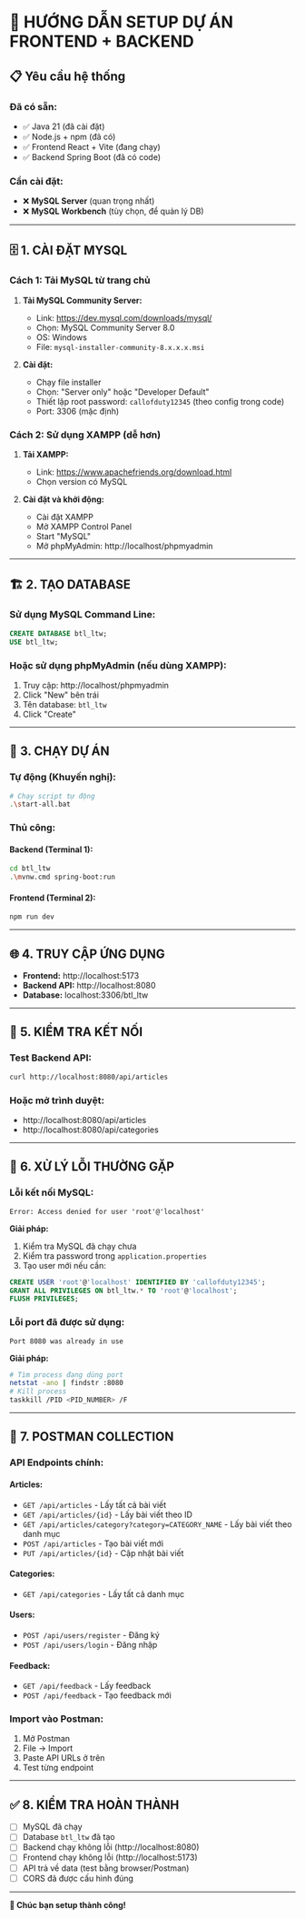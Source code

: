 # 🚀 HƯỚNG DẪN SETUP DỰ ÁN FRONTEND + BACKEND

## 📋 Yêu cầu hệ thống

### Đã có sẵn:
- ✅ Java 21 (đã cài đặt)
- ✅ Node.js + npm (đã có)
- ✅ Frontend React + Vite (đang chạy)
- ✅ Backend Spring Boot (đã có code)

### Cần cài đặt:
- ❌ **MySQL Server** (quan trọng nhất)
- ❌ **MySQL Workbench** (tùy chọn, để quản lý DB)

---

## 🗄️ 1. CÀI ĐẶT MYSQL

### Cách 1: Tải MySQL từ trang chủ
1. **Tải MySQL Community Server:**
   - Link: https://dev.mysql.com/downloads/mysql/
   - Chọn: MySQL Community Server 8.0
   - OS: Windows
   - File: `mysql-installer-community-8.x.x.x.msi`

2. **Cài đặt:**
   - Chạy file installer
   - Chọn: "Server only" hoặc "Developer Default"
   - Thiết lập root password: `callofduty12345` (theo config trong code)
   - Port: 3306 (mặc định)

### Cách 2: Sử dụng XAMPP (dễ hơn)
1. **Tải XAMPP:**
   - Link: https://www.apachefriends.org/download.html
   - Chọn version có MySQL

2. **Cài đặt và khởi động:**
   - Cài đặt XAMPP
   - Mở XAMPP Control Panel
   - Start "MySQL"
   - Mở phpMyAdmin: http://localhost/phpmyadmin

---

## 🏗️ 2. TẠO DATABASE

### Sử dụng MySQL Command Line:
```sql
CREATE DATABASE btl_ltw;
USE btl_ltw;
```

### Hoặc sử dụng phpMyAdmin (nếu dùng XAMPP):
1. Truy cập: http://localhost/phpmyadmin
2. Click "New" bên trái
3. Tên database: `btl_ltw`
4. Click "Create"

---

## 🚀 3. CHẠY DỰ ÁN

### Tự động (Khuyến nghị):
```bash
# Chạy script tự động
.\start-all.bat
```

### Thủ công:

#### Backend (Terminal 1):
```bash
cd btl_ltw
.\mvnw.cmd spring-boot:run
```

#### Frontend (Terminal 2):
```bash
npm run dev
```

---

## 🌐 4. TRUY CẬP ỨNG DỤNG

- **Frontend:** http://localhost:5173
- **Backend API:** http://localhost:8080
- **Database:** localhost:3306/btl_ltw

---

## 🔧 5. KIỂM TRA KẾT NỐI

### Test Backend API:
```bash
curl http://localhost:8080/api/articles
```

### Hoặc mở trình duyệt:
- http://localhost:8080/api/articles
- http://localhost:8080/api/categories

---

## 🐛 6. XỬ LÝ LỖI THƯỜNG GẶP

### Lỗi kết nối MySQL:
```
Error: Access denied for user 'root'@'localhost'
```
**Giải pháp:**
1. Kiểm tra MySQL đã chạy chưa
2. Kiểm tra password trong `application.properties`
3. Tạo user mới nếu cần:
```sql
CREATE USER 'root'@'localhost' IDENTIFIED BY 'callofduty12345';
GRANT ALL PRIVILEGES ON btl_ltw.* TO 'root'@'localhost';
FLUSH PRIVILEGES;
```

### Lỗi port đã được sử dụng:
```
Port 8080 was already in use
```
**Giải pháp:**
```bash
# Tìm process đang dùng port
netstat -ano | findstr :8080
# Kill process
taskkill /PID <PID_NUMBER> /F
```

---

## 📱 7. POSTMAN COLLECTION

### API Endpoints chính:

#### Articles:
- `GET /api/articles` - Lấy tất cả bài viết
- `GET /api/articles/{id}` - Lấy bài viết theo ID
- `GET /api/articles/category?category=CATEGORY_NAME` - Lấy bài viết theo danh mục
- `POST /api/articles` - Tạo bài viết mới
- `PUT /api/articles/{id}` - Cập nhật bài viết

#### Categories:
- `GET /api/categories` - Lấy tất cả danh mục

#### Users:
- `POST /api/users/register` - Đăng ký
- `POST /api/users/login` - Đăng nhập

#### Feedback:
- `GET /api/feedback` - Lấy feedback
- `POST /api/feedback` - Tạo feedback mới

### Import vào Postman:
1. Mở Postman
2. File → Import
3. Paste API URLs ở trên
4. Test từng endpoint

---

## ✅ 8. KIỂM TRA HOÀN THÀNH

- [ ] MySQL đã chạy
- [ ] Database `btl_ltw` đã tạo
- [ ] Backend chạy không lỗi (http://localhost:8080)
- [ ] Frontend chạy không lỗi (http://localhost:5173)
- [ ] API trả về data (test bằng browser/Postman)
- [ ] CORS đã được cấu hình đúng

---

**🎉 Chúc bạn setup thành công!**
